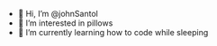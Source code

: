 - 👋 Hi, I’m @johnSantol
- 👀 I’m interested in pillows
- 🌱 I’m currently learning how to code while sleeping

<!---
johnSantol/johnSantol is a ✨ special ✨ repository because its `README.md` (this file) appears on your GitHub profile.
You can click the Preview link to take a look at your changes.
--->
